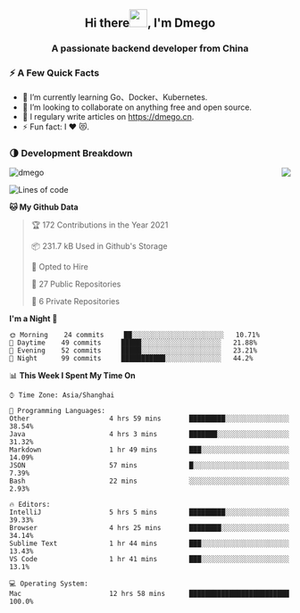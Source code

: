<h2 align="center">Hi there<img src="https://cdn.jsdelivr.net/gh/dmego/images/img/Hi.gif" height="32" />, I'm Dmego </h2>
<h3 align="center">A passionate backend developer from China</h3>

### ⚡️ A Few Quick Facts

<ul>
    <li> 🌱 I’m currently learning Go、Docker、Kubernetes.</li>
    <li> 👯 I’m looking to collaborate on anything free and open source.</li>
    <li> 📝 I regulary write articles on <a href="https://dmego.cn">https://dmego.cn</a>.</li>
    <li> ⚡ Fun fact: I ❤️ 😻.</li>
</ul>

### 🌗 Development Breakdown

<img src="https://komarev.com/ghpvc/?username=dmego" alt="dmego" />

<img align="right" src="https://github-readme-stats.vercel.app/api?username=dmego&show_icons=true&icon_color=1573B3&hide_title=true&text_color=718096&bg_color=00000000&hide_border=true"/>

<!--START_SECTION:waka-->
![Lines of code](https://img.shields.io/badge/From%20Hello%20World%20I%27ve%20Written-228294%20lines%20of%20code-blue)

**🐱 My Github Data** 

> 🏆 172 Contributions in the Year 2021
 > 
> 📦 231.7 kB Used in Github's Storage 
 > 
> 💼 Opted to Hire
 > 
> 📜 27 Public Repositories 
 > 
> 🔑 6 Private Repositories  
 > 
**I'm a Night 🦉** 

```text
🌞 Morning    24 commits     ██░░░░░░░░░░░░░░░░░░░░░░░   10.71% 
🌆 Daytime    49 commits     █████░░░░░░░░░░░░░░░░░░░░   21.88% 
🌃 Evening    52 commits     █████░░░░░░░░░░░░░░░░░░░░   23.21% 
🌙 Night      99 commits     ███████████░░░░░░░░░░░░░░   44.2%

```


📊 **This Week I Spent My Time On** 

```text
⌚︎ Time Zone: Asia/Shanghai

💬 Programming Languages: 
Other                    4 hrs 59 mins       █████████░░░░░░░░░░░░░░░░   38.54% 
Java                     4 hrs 3 mins        ███████░░░░░░░░░░░░░░░░░░   31.32% 
Markdown                 1 hr 49 mins        ███░░░░░░░░░░░░░░░░░░░░░░   14.09% 
JSON                     57 mins             █░░░░░░░░░░░░░░░░░░░░░░░░   7.39% 
Bash                     22 mins             ░░░░░░░░░░░░░░░░░░░░░░░░░   2.93%

🔥 Editors: 
IntelliJ                 5 hrs 5 mins        █████████░░░░░░░░░░░░░░░░   39.33% 
Browser                  4 hrs 25 mins       ████████░░░░░░░░░░░░░░░░░   34.14% 
Sublime Text             1 hr 44 mins        ███░░░░░░░░░░░░░░░░░░░░░░   13.43% 
VS Code                  1 hr 41 mins        ███░░░░░░░░░░░░░░░░░░░░░░   13.1%

💻 Operating System: 
Mac                      12 hrs 58 mins      █████████████████████████   100.0%

```


<!--END_SECTION:waka-->
